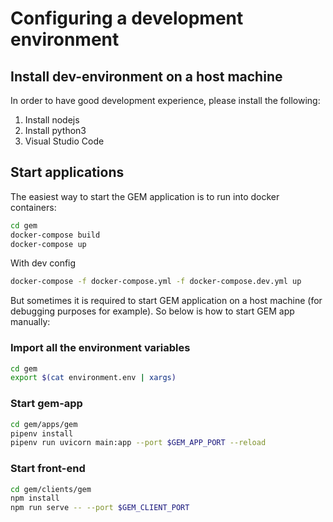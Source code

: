 # Configuring a development environment

## Install dev-environment on a host machine

In order to have good development experience, please install the following:

1. Install nodejs
2. Install python3
3. Visual Studio Code

## Start applications

The easiest way to start the GEM application is to run into docker containers:

```bash
cd gem
docker-compose build
docker-compose up
```

With dev config

```bash
docker-compose -f docker-compose.yml -f docker-compose.dev.yml up
```

But sometimes it is required to start GEM application on a host machine (for debugging purposes for example). So below is how to start GEM app manually:

### Import all the environment variables

```bash
cd gem
export $(cat environment.env | xargs)
```

### Start gem-app

```bash
cd gem/apps/gem
pipenv install
pipenv run uvicorn main:app --port $GEM_APP_PORT --reload
```

### Start front-end

```bash
cd gem/clients/gem
npm install
npm run serve -- --port $GEM_CLIENT_PORT
```
